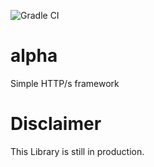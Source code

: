 ![Gradle CI](https://github.com/BlueBox-Wolff/alpha/workflows/Gradle%20CI/badge.svg)

# alpha
Simple HTTP/s framework

# Disclaimer
This Library is still in production.
